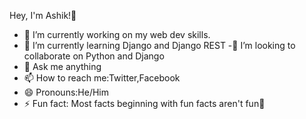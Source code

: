  Hey, I'm Ashik!👋

- 🔭 I’m currently working on my web dev skills.
- 🌱 I’m currently learning Django and Django REST
-👯  I’m looking to collaborate on Python and Django
- 💬 Ask me anything
- 📫 How to reach me:Twitter,Facebook
- 😄 Pronouns:He/Him
- ⚡ Fun fact: Most facts beginning with fun facts aren't fun🤔 
<!-- - 👯 I’m looking to collaborate on ...
- 🤔 I’m looking for help with flutte and any tack related stuff


-"Kindness always wins" -Selena Gomez yellow_heart-->



